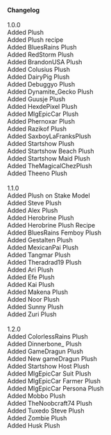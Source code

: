 **Changelog**<br>
<br>
1.0.0<br>
Added Plush<br>
Added Plush recipe<br>
Added BluesRains Plush<br>
Added RedStorm Plush<br>
Added BrandonUSA Plush<br>
Added Colusius Plush<br>
Added DairyPig Plush<br>
Added Debuggyo Plush<br>
Added Dynamite_Gecko Plush<br>
Added Guusje Plush<br>
Added HexdePixel Plush<br>
Added MlgEpicCar Plush<br>
Added Phernoxar Plush<br>
Added Razikof Plush<br>
Added SaxboyLaFranksPlush<br>
Added Startshow Plush<br>
Added Startshow Beach Plush<br>
Added Startshow Maid Plush<br>
Added TheMagicalChezPlush<br>
Added Theeno Plush<br>
<br>
1.1.0<br>
Added Plush on Stake Model<br>
Added Steve Plush<br>
Added Alex Plush<br>
Added Herobrine Plush<br>
Added Herobrine Plush Recipe<br>
Added BluesRains Femboy Plush<br>
Added Gestalten Plush<br>
Added MexicanPai Plush<br>
Added Tangmar Plush<br>
Added Theradrad19 Plush<br>
Added Ari Plush<br>
Added Efe Plush<br>
Added Kai Plush<br>
Added Makena Plush<br>
Added Noor Plush<br>
Added Sunny Plush<br>
Added Zuri Plush<br>
<br>
1.2.0<br>
Added ColorlessRains Plush<br>
Added Dinnerbone_ Plush<br>
Added GameDragun Plush<br>
Added New gameDragun Plush<br>
Added Startshow Host Plush<br>
Added MlgEpicCar Suit Plush<br>
Added MlgEpicCar Farmer Plush<br>
Added MlgEpicCar Persona Plush<br>
Added Mobbo Plush<br>
Added TheNoobcraft74 Plush<br>
Added Tuxedo Steve Plush<br>
Added Zombie Plush<br>
Added Husk Plush<br>
